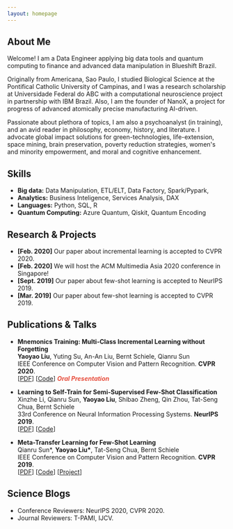 ```yaml
---
layout: homepage
---
```


## About Me

Welcome! I am a Data Engineer applying big data tools and quantum computing to finance and advanced data manipulation in Blueshift Brazil.

Originally from Americana, Sao Paulo, I studied Biological Science at the Pontifical Catholic University of Campinas, and I was a research scholarship at Universidade Federal do ABC with a computational neuroscience project in partnership with IBM Brazil. Also, I am the founder of NanoX, a project for progress of advanced atomically precise manufacturing AI-driven.

Passionate about plethora of topics, I am also a psychoanalyst (in training), and an avid reader in philosophy, economy, history, and literature. I advocate global impact solutions for green-technologies, life-extension, space mining, brain preservation, poverty reduction strategies, women's and minority empowerment, and moral and cognitive enhancement.

## Skills

- **Big data:** Data Manipulation, ETL/ELT, Data Factory, Spark/Pypark, 
- **Analytics:** Business Inteligence, Services Analysis, DAX
- **Languages:** Python, SQL, R
- **Quantum Computing:** Azure Quantum, Qiskit, Quantum Encoding 

## Research & Projects

- **[Feb. 2020]** Our paper about incremental learning is accepted to CVPR 2020.
- **[Feb. 2020]** We will host the ACM Multimedia Asia 2020 conference in Singapore!
- **[Sept. 2019]** Our paper about few-shot learning is accepted to NeurIPS 2019.
- **[Mar. 2019]** Our paper about few-shot learning is accepted to CVPR 2019.

## Publications & Talks

- **Mnemonics Training: Multi-Class Incremental Learning without Forgetting**
  <br>
  **Yaoyao Liu**, Yuting Su, An-An Liu, Bernt Schiele, Qianru Sun
  <br>
  IEEE Conference on Computer Vision and Pattern Recognition. **CVPR 2020**.
  <br>
  [[PDF](https://arxiv.org/pdf/2002.10211.pdf)] [[Code](https://github.com/yaoyao-liu/mnemonics)] <strong><i style="color:#e74d3c">Oral Presentation</i></strong>

- **Learning to Self-Train for Semi-Supervised Few-Shot Classification**
  <br>
  Xinzhe Li, Qianru Sun, **Yaoyao Liu**, Shibao Zheng, Qin Zhou, Tat-Seng Chua, Bernt Schiele
  <br>
  33rd Conference on Neural Information Processing Systems. **NeurIPS 2019**.
  <br>
  [[PDF](http://papers.nips.cc/paper/9216-learning-to-self-train-for-semi-supervised-few-shot-classification.pdf)] [[Code](https://github.com/xinzheli1217/learning-to-self-train)]

- **Meta-Transfer Learning for Few-Shot Learning**
  <br>
  Qianru Sun\*, **Yaoyao Liu\***, Tat-Seng Chua, Bernt Schiele
  <br>
  IEEE Conference on Computer Vision and Pattern Recognition. **CVPR 2019**.
  <br>
  [[PDF](http://openaccess.thecvf.com/content_CVPR_2019/papers/Sun_Meta-Transfer_Learning_for_Few-Shot_Learning_CVPR_2019_paper.pdf)] [[Code](https://github.com/yaoyao-liu/meta-transfer-learning)] [[Project](https://mtl.yyliu.net/)]

## Science Blogs

- Conference Reviewers: NeurIPS 2020, CVPR 2020.
- Journal Reviewers: T-PAMI, IJCV.
